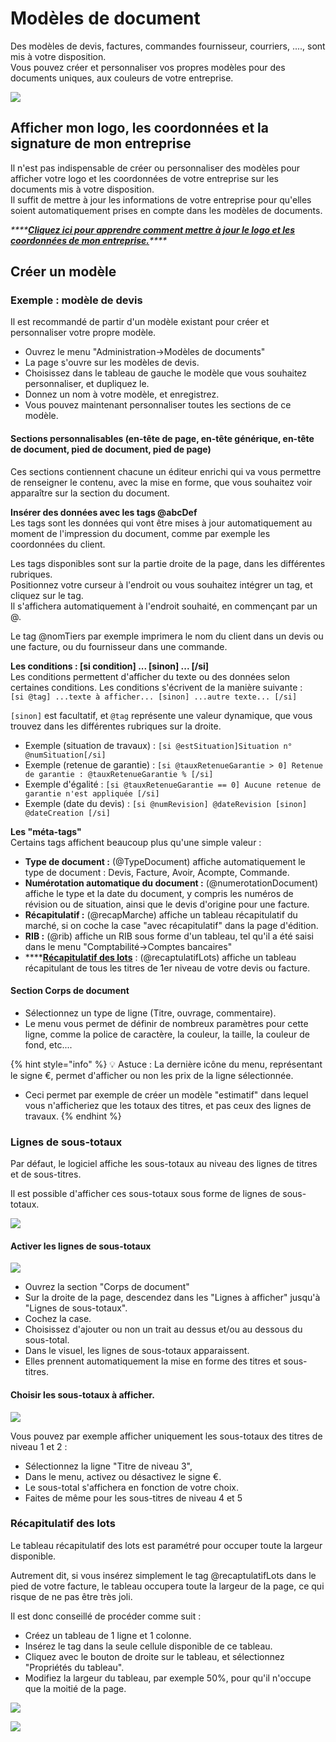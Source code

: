 # Modèles de document

Des modèles de devis, factures, commandes fournisseur, courriers, ...., sont mis à votre disposition.  
Vous pouvez créer et personnaliser vos propres modèles pour des documents uniques, aux couleurs de votre entreprise.

![](../.gitbook/assets/modele.png)

## Afficher mon logo, les coordonnées et la signature de mon entreprise

Il n'est pas indispensable de créer ou personnaliser des modèles pour afficher votre logo et les coordonnées de votre entreprise sur les documents mis à votre disposition.  
Il suffit de mettre à jour les informations de votre entreprise pour qu'elles soient automatiquement prises en compte dans les modèles de documents.

_\*\*\*\*_[_**Cliquez ici pour apprendre comment mettre à jour le logo et les coordonnées de mon entreprise.**_](../aide-au-demarrage/parametrage-de-mon-entreprise/logo-et-signature-de-lentreprise.md)_\*\*\*\*_

## Créer un modèle

### Exemple : modèle de devis

Il est recommandé de partir d'un modèle existant pour créer et personnaliser votre propre modèle.

* Ouvrez le menu "Administration-&gt;Modèles de documents"
* La page s'ouvre sur les modèles de devis.
* Choisissez dans le tableau de gauche le modèle que vous souhaitez personnaliser, et dupliquez le.
* Donnez un nom à votre modèle, et enregistrez.
* Vous pouvez maintenant personnaliser toutes les sections de ce modèle.

#### Sections personnalisables \(en-tête de page, en-tête générique, en-tête de document, pied de document, pied de page\) <a id="sections-personnalisables"></a>

Ces sections contiennent chacune un éditeur enrichi qui va vous permettre de renseigner le contenu, avec la mise en forme, que vous souhaitez voir apparaître sur la section du document. 

**Insérer des données avec les tags @abcDef**  
Les tags sont les données qui vont être mises à jour automatiquement au moment de l'impression du document, comme par exemple les coordonnées du client.

Les tags disponibles sont sur la partie droite de la page, dans les différentes rubriques.  
Positionnez votre curseur à l'endroit ou vous souhaitez intégrer un tag, et cliquez sur le tag.  
Il s'affichera automatiquement à l'endroit souhaité, en commençant par un @.

Le tag @nomTiers par exemple imprimera le nom du client dans un devis ou une facture, ou du fournisseur dans une commande.

**Les conditions : \[si condition\] ... \[sinon\] ... \[/si\]**  
Les conditions permettent d'afficher du texte ou des données selon certaines conditions. Les conditions s'écrivent de la manière suivante :   
`[si @tag] ...texte à afficher... [sinon] ...autre texte... [/si]`

`[sinon]` est facultatif, et `@tag` représente une valeur dynamique, que vous trouvez dans les différentes rubriques sur la droite.

* Exemple \(situation de travaux\) : `[si @estSituation]Situation n° @numSituation[/si]`
* Exemple \(retenue de garantie\) : `[si @tauxRetenueGarantie > 0] Retenue de garantie : @tauxRetenueGarantie % [/si]`
* Exemple d'égalité :  `[si @tauxRetenueGarantie == 0] Aucune retenue de garantie n'est appliquée [/si]`
* Exemple \(date du devis\) : `[si @numRevision] @dateRevision [sinon] @dateCreation [/si]`

**Les "méta-tags"**  
Certains tags affichent beaucoup plus qu'une simple valeur :

* **Type de document :** \(@TypeDocument\) affiche automatiquement le type de document : Devis, Facture, Avoir, Acompte, Commande.
* **Numérotation automatique du document :** \(@numerotationDocument\) affiche le type et la date du document, y compris les numéros de révision ou de situation, ainsi que le devis d'origine pour une facture.
* **Récapitulatif :** \(@recapMarche\) affiche un tableau récapitulatif du marché, si on coche la case "avec récapitulatif" dans la page d'édition.
* **RIB :** \(@rib\) affiche un RIB sous forme d'un tableau, tel qu'il a été saisi dans le menu "Comptabilité-&gt;Comptes bancaires"
* \*\*\*\*[**Récapitulatif des lots**](modeles-de-document.md#recapitulatif-des-lots) : \(@recaptulatifLots\) affiche un tableau récapitulant de tous les titres de 1er niveau de votre devis ou facture.

#### Section Corps de document

* Sélectionnez un type de ligne \(Titre, ouvrage, commentaire\).
* Le menu vous permet de définir de nombreux paramètres pour cette ligne, comme la police de caractère, la couleur, la taille, la couleur de fond, etc....

{% hint style="info" %}
💡 Astuce : La dernière icône du menu, représentant le signe €, permet d'afficher ou non les prix  de la ligne sélectionnée.

* Ceci permet par exemple de créer un modèle "estimatif" dans lequel vous n'afficheriez que les totaux des titres,  et pas ceux des lignes de travaux.
{% endhint %}

### Lignes de sous-totaux

Par défaut, le logiciel affiche les sous-totaux au niveau des lignes de titres et de sous-titres.

Il est  possible d'afficher ces sous-totaux sous forme de lignes de sous-totaux.

![](../.gitbook/assets/devis_sous-total-lignes.png)

#### Activer les lignes de sous-totaux

![](../.gitbook/assets/activer-lignes-sous-totaux.png)

* Ouvrez la section "Corps de document"
* Sur la droite de la page, descendez dans les "Lignes à afficher" jusqu'à "Lignes de sous-totaux".
* Cochez la case.
* Choisissez d'ajouter ou non un trait au dessus et/ou au dessous du sous-total.
* Dans le visuel, les lignes de sous-totaux apparaissent.
* Elles prennent automatiquement la mise en forme des titres et sous-titres.

#### Choisir les sous-totaux à afficher.

![](../.gitbook/assets/choisir-lignes-sous-totaux.png)

Vous pouvez par exemple afficher uniquement les sous-totaux des titres de niveau 1 et 2 :

* Sélectionnez la ligne "Titre de niveau 3",
* Dans le menu, activez ou désactivez le signe €.
* Le sous-total s'affichera en fonction de votre choix.
* Faites de même pour les sous-titres de niveau 4 et 5

### Récapitulatif des lots

Le tableau récapitulatif des lots est paramétré pour occuper toute la largeur disponible.

Autrement dit, si vous insérez simplement le tag @recaptulatifLots dans le pied de votre facture, le tableau occupera toute la largeur de la page, ce qui risque de ne pas être très joli.

Il est donc conseillé de procéder comme suit :

* Créez un tableau de 1 ligne et 1 colonne.
* Insérez le tag dans la seule cellule disponible de ce tableau.
* Cliquez avec le bouton de droite sur le tableau, et sélectionnez "Propriétés du tableau".
* Modifiez la largeur du tableau, par exemple 50%, pour qu'il n'occupe que la moitié de la page.

![](../.gitbook/assets/capture%20%2832%29.png)

![](../.gitbook/assets/capture%20%2828%29.png)

